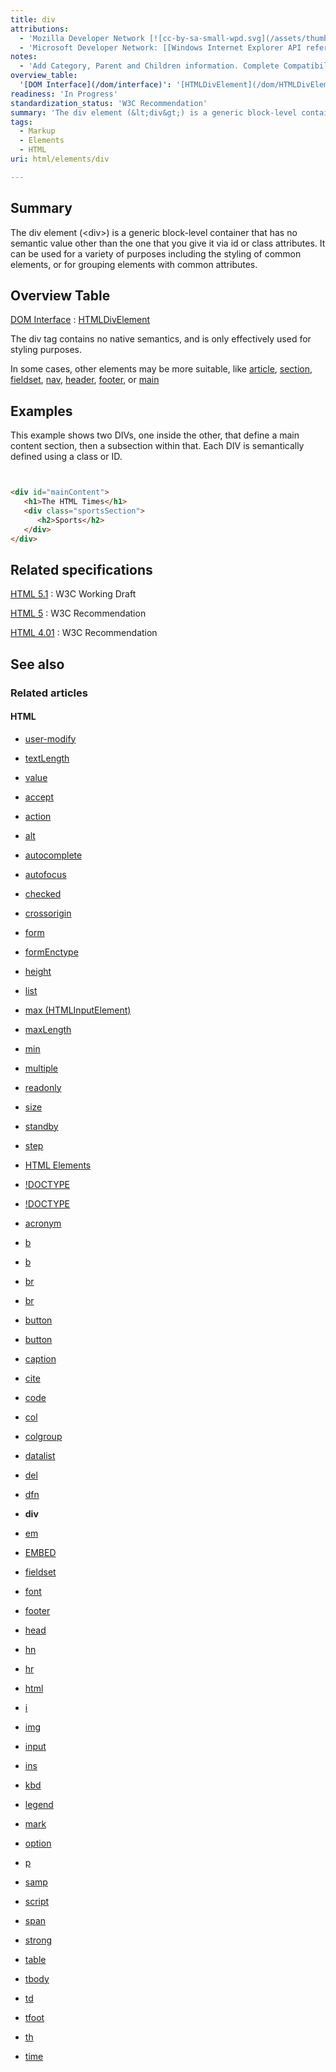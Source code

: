 ```yaml
---
title: div
attributions:
  - 'Mozilla Developer Network [![cc-by-sa-small-wpd.svg](/assets/thumb/8/8c/cc-by-sa-small-wpd.svg/120px-cc-by-sa-small-wpd.svg.png)](http://creativecommons.org/licenses/by-sa/3.0/us/): [Article](https://developer.mozilla.org/en-US/docs/HTML/Element/div)'
  - 'Microsoft Developer Network: [[Windows Internet Explorer API reference](http://msdn.microsoft.com/en-us/library/ie/hh828809%28v=vs.85%29.aspx) Article]'
notes:
  - 'Add Category, Parent and Children information. Complete Compatibility information.'
overview_table:
  '[DOM Interface](/dom/interface)': '[HTMLDivElement](/dom/HTMLDivElement)'
readiness: 'In Progress'
standardization_status: 'W3C Recommendation'
summary: 'The div element (&lt;div&gt;) is a generic block-level container that has no semantic value other than the one that you give it via id or class attributes. It can be used for a variety of purposes including the styling of common elements, or for grouping elements with common attributes.'
tags:
  - Markup
  - Elements
  - HTML
uri: html/elements/div

---
```

## <span>Summary</span>

The div element (&lt;div&gt;) is a generic block-level container that has no semantic value other than the one that you give it via id or class attributes. It can be used for a variety of purposes including the styling of common elements, or for grouping elements with common attributes.

## <span>Overview Table</span>

[DOM Interface](/dom/interface)
:   [HTMLDivElement](/dom/HTMLDivElement)

The div tag contains no native semantics, and is only effectively used for styling purposes.

In some cases, other elements may be more suitable, like [article](/html/elements/article), [section](/html/elements/section), [fieldset](/html/elements/fieldset), [nav](/html/elements/nav), [header](/html/elements/section), [footer](/html/elements/footer), or [main](/html/elements/main)

## <span>Examples</span>

This example shows two DIVs, one inside the other, that define a main content section, then a subsection within that. Each DIV is semantically defined using a class or ID.

``` html


<div id="mainContent">
   <h1>The HTML Times</h1>
   <div class="sportsSection">
      <h2>Sports</h2>
   </div>
</div>
```

</pre>

## <span>Related specifications</span>

[HTML 5.1](http://www.w3.org/TR/html51/grouping-content.html#the-div-element)
:   W3C Working Draft

[HTML 5](http://www.w3.org/TR/html5/grouping-content.html#the-div-element)
:   W3C Recommendation

[HTML 4.01](http://www.w3.org/TR/html401/struct/global.html#edef-DIV)
:   W3C Recommendation

## <span>See also</span>

### <span>Related articles</span>

#### <span>HTML</span>

-   [user-modify](/css/properties/user-modify)

-   [textLength](/dom/HTMLTextAreaElement/textLength)

-   [value](/dom/HTMLTextAreaElement/value)

-   [accept](/html/attributes/accept)

-   [action](/html/attributes/action)

-   [alt](/html/attributes/alt)

-   [autocomplete](/html/attributes/autocomplete)

-   [autofocus](/html/attributes/autofocus)

-   [checked](/html/attributes/checked)

-   [crossorigin](/html/attributes/crossorigin)

-   [form](/html/attributes/form)

-   [formEnctype](/html/attributes/formEnctype)

-   [height](/html/attributes/height)

-   [list](/html/attributes/list)

-   [max (HTMLInputElement)](/html/attributes/max_(HTMLInputElement))

-   [maxLength](/html/attributes/maxLength)

-   [min](/html/attributes/min)

-   [multiple](/html/attributes/multiple)

-   [readonly](/html/attributes/readonly)

-   [size](/html/attributes/size)

-   [standby](/html/attributes/standby)

-   [step](/html/attributes/step)

-   [HTML Elements](/html/elements)

-   [!DOCTYPE](/html/elements/!DOCTYPE)

-   [!DOCTYPE](/html/elements/!DOCTYPE/ja)

-   [acronym](/html/elements/acronym)

-   [b](/html/elements/b)

-   [b](/html/elements/b/ja)

-   [br](/html/elements/br)

-   [br](/html/elements/br/ja)

-   [button](/html/elements/button)

-   [button](/html/elements/button/ja)

-   [caption](/html/elements/caption)

-   [cite](/html/elements/cite)

-   [code](/html/elements/code)

-   [col](/html/elements/col)

-   [colgroup](/html/elements/colgroup)

-   [datalist](/html/elements/datalist)

-   [del](/html/elements/del)

-   [dfn](/html/elements/dfn)

-   **div**

-   [em](/html/elements/em)

-   [EMBED](/html/elements/embed)

-   [fieldset](/html/elements/fieldset)

-   [font](/html/elements/font)

-   [footer](/html/elements/footer)

-   [head](/html/elements/head)

-   [hn](/html/elements/hn)

-   [hr](/html/elements/hr)

-   [html](/html/elements/html)

-   [i](/html/elements/i)

-   [img](/html/elements/img)

-   [input](/html/elements/input)

-   [ins](/html/elements/ins)

-   [kbd](/html/elements/kbd)

-   [legend](/html/elements/legend)

-   [mark](/html/elements/mark)

-   [option](/html/elements/option)

-   [p](/html/elements/p)

-   [samp](/html/elements/samp)

-   [script](/html/elements/script)

-   [span](/html/elements/span)

-   [strong](/html/elements/strong)

-   [table](/html/elements/table)

-   [tbody](/html/elements/tbody)

-   [td](/html/elements/td)

-   [tfoot](/html/elements/tfoot)

-   [th](/html/elements/th)

-   [time](/html/elements/time)
